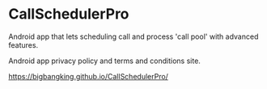 # CallSchedulerPro
Android app that lets scheduling call and process 'call pool' with advanced features.

Android app privacy policy and terms and conditions site.

https://bigbangking.github.io/CallSchedulerPro/
